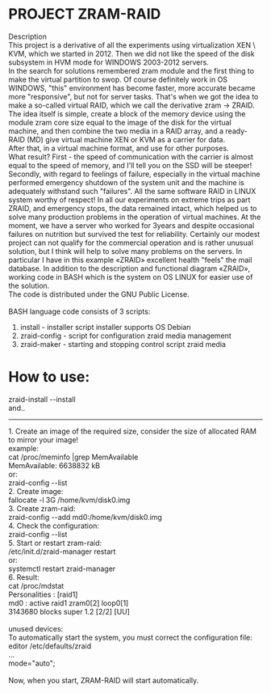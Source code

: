 # PROJECT ZRAM-RAID

Description<br>
This project is a derivative of all the experiments using virtualization XEN \ KVM, which we started in 2012. Then we did not like the speed of the disk subsystem in HVM mode for WINDOWS 2003-2012 servers.<br>
In the search for solutions remembered zram module and the first thing to make the virtual partition to swop. Of course definitely work in OS WINDOWS, "this" environment has become faster, more accurate became more "responsive", but not for server tasks. That's when we got the idea to make a so-called virtual RAID, which we call the derivative zram -> ZRAID. The idea itself is simple, create a block of the memory device using the module zram core size equal to the image of the disk for the virtual machine, and then combine the two media in a RAID array, and a ready-RAID (MD) give virtual machine XEN or KVM as a carrier for data.<br>
After that, in a virtual machine format, and use for other purposes.<br>
What result? First - the speed of communication with the carrier is almost equal to the speed of memory, and I'll tell you on the SSD will be steeper! Secondly, with regard to feelings of failure, especially in the virtual machine performed emergency shutdown of the system unit and the machine is adequately withstand such "failures". All the same software RAID in LINUX system worthy of respect! In all our experiments on extreme trips as part ZRAID, and emergency stops, the data remained intact, which helped us to solve many production problems in the operation of virtual machines. At the moment, we have a server who worked for 3years and despite occasional failures on nutrition but survived the test for reliability. Certainly our modest project can not qualify for the commercial operation and is rather unusual solution, but I think will help to solve many problems on the servers. In particular I have in this example «ZRAID» excellent health "feels" the mail database. In addition to the description and functional diagram «ZRAID», working code in BASH which is the system on OS LINUX for easier use of the solution.<br>
The code is distributed under the GNU Public License.<br>
<br>
BASH language code consists of 3 scripts:<br>
1. install - installer script installer supports OS Debian<br>
2. zraid-config - script for configuration zraid media management<br>
3. zraid-maker - starting and stopping control script zraid media<br>

# How to use:
zraid-install --install<br>
and..<br>
<hr>
1. Create an image of the required size, consider the size of allocated RAM to mirror your image!<br>
example:<br>
 cat /proc/meminfo |grep MemAvailable<br>
 MemAvailable:    6638832 kB<br>
or:<br>
 zraid-config --list<br>
2. Create image:<br>
 fallocate -l 3G /home/kvm/disk0.img<br>
3. Create zram-raid:<br>
 zraid-config --add md0:/home/kvm/disk0.img<br>
4. Check the configuration:<br>
 zraid-config --list<br>
5. Start or restart zram-raid:<br>
/etc/init.d/zraid-manager restart<br>
or:<br>
 systemctl restart zraid-manager<br>
6. Result:<br>
 cat /proc/mdstat<br>
 Personalities : [raid1]<br>
 md0 : active raid1 zram0[2] loop0[1]<br>
       3143680 blocks super 1.2 [2/2] [UU]<br>
 <br>     
 unused devices: <none><br>
To automatically start the system, you must correct the configuration file:<br>
 editor /etc/defaults/zraid<br>
 ...<br>
 mode="auto";<br>
 <br>
 Now, when you start, ZRAM-RAID will start automatically.
